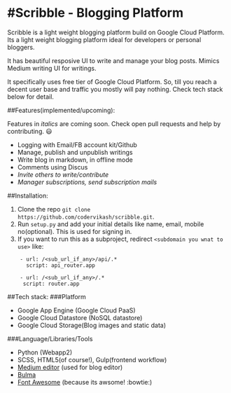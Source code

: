 #Scribble - Blogging Platform
=====

Scribble is a light weight blogging platform build on Google Cloud Platform. Its a light weight blogging platform ideal for developers or personal bloggers.

It has beautiful resposive UI to write and manage your blog posts. Mimics Medium writing UI for writings.

 It specifically uses free tier of Google Cloud Platform. So, till you reach a decent user base and traffic you mostly will pay nothing. Check tech stack below for detail.

##Features(implemented/upcoming):

Features in *italics* are coming soon. Check open pull requests and help by contributing. :smiley:

* Logging with Email/FB account kit/Github
* Manage, publish and unpublish writings
* Write blog in markdown, in offline mode
* Comments using Discus
* *Invite others to write/contribute*
* *Manager subscriptions, send subscription mails*

##Installation:
1. Clone the repo `git clone https://github.com/codervikash/scribble.git`.
2. Run `setup.py` and add your initial details like name, email, mobile no(optional). This is used for signing in.
3. If you want to run this as a subproject, redirect `<subdomain you wnat to use>` like:
```
    - url: /<sub_url_if_any>/api/.*
      script: api_router.app

    - url: /<sub_url_if_any>/.*
     script: router.app
```

##Tech stack:
###Platform
* Google App Engine (Google Cloud PaaS)
* Google Cloud Datastore (NoSQL datastore)
* Google Cloud Storage(Blog images and static data)

###Language/Libraries/Tools
* Python (Webapp2)
* SCSS, HTML5(of course!), Gulp(frontend workflow)
* [Medium editor](https://github.com/yabwe/medium-editor) (used for blog editor)
* [Bulma](https://bulma.io/)
* [Font Awesome](https://fontawesome.com) (because its awsome! :bowtie:)

